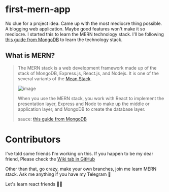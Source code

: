 # first-mern-app

No clue for a project idea. Came up with the most mediocre thing possible. A blogging web application. Maybe good features won't make it so mediocre. I started this to learn the MERN technology stack. I'll be following [this guide from MongoDB](https://www.mongodb.com/languages/mern-stack-tutorialhttps:/) to learn the technology stack.

## What is MERN?
>The MERN stack is a web development framework made up of the stack of MongoDB, Express.js, React.js, and Nodejs. It is one of the several variants of the [Mean Stack](https://www.mongodb.com/mean-stack).
>
>![image](https://user-images.githubusercontent.com/82318965/213936304-ab307c66-c6b4-424a-a9f4-75b79e708c5f.png)
>
> When you use the MERN stack, you work with React to implement the presentation layer, Express and Node to make up the middle or application layer, and MongoDB to create the database layer.
>
> sauce: [this guide from MongoDB](https://www.mongodb.com/languages/mern-stack-tutorialhttps:/)

# Contributors

I've told some friends I'm working on this. If you happen to be my dear friend, Please check the [Wiki tab in GitHub](https://github.com/leicester70/first-mern-app/wiki)

Other than that, go crazy, make your own branches, join me learn MERN stack. Ask me anything if you have my Telegram 📮

Let's learn react friends 👊🏻
